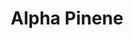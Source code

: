 ---
name: Alpha Pinene 
title: Alpha Pinene
details:
  - detail:
      key: "Packaging Size"
      value: "5, 25, 200 Kg"
  - detail:
      key: "Purity"
      value: "95%"
  - detail:
      key: "Manufacturer"
      value: "Natural Aroma Products Pvt. Ltd."
  - detail:
      key: "Grade"
      value: "Technical Grade"
  - detail:
      key: "Packaging Type"
      value: "Can, Barrel"
  - detail:
      key: "Physical State"
      value: "Liquid"
  - detail:
      key: "CAS Number"
      value: "80-56-8"
  - detail:
      key: "Shelf Life"
      value: "3 Years"
  - detail:
      key: "Boiling Point"
      value: "155 deg C"
  - detail:
      key: "Molar Mass"
      value: "136.23 g/mol"
  - detail:
      key: "Optical rotation"
      value: "+5 deg C to +45 deg C"
  - detail:
      key: "Refractive index"
      value: "1.4620 to 1.4680 (at 20 deg C)"
  - detail:
      key: "Specific gravity"
      value: "0.8540 to .86200 (at 20 deg C)"
  - detail:
      key: "Solubility in ethanol"
      value: "Miscible"
  - detail:
      key: "Melting Point"
      value: "-64 deg C"
  - detail:
      key: "Source"
      value: "Turpentine oil"
  - detail:
      key: "Formula"
      value: "(CH2)4(COOH)2"
  - detail:
      key: "HS Code"
      value: "2902.19"
showOnHome: true
thumbnail: https://5.imimg.com/data5/SELLER/Default/2021/12/IE/GU/QQ/3823480/alpha-pinene-95--500x500.png
productImages:
  - ""
category: natural isolates
---